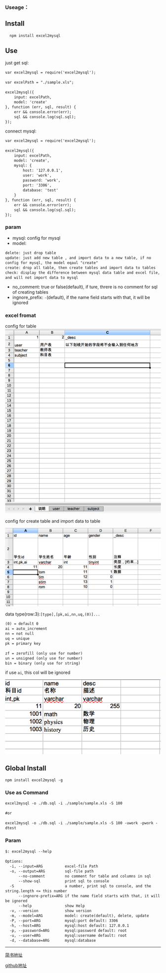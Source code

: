 
### Useage：

## Install

```
  npm install excel2mysql
```

## Use

just get sql:

```
var excel2mysql = require('excel2mysql');

var excelPath = "./sample.xls";

excel2mysql({
    input: excelPath,
    model: 'create'
}, function (err, sql, result) {
    err && console.error(err);
    sql && console.log(sql.sql);
});

```

connect mysql:

```
var excel2mysql = require('excel2mysql');

excel2mysql({
    input: excelPath,
    model: 'create',
    mysql: {
        host: '127.0.0.1',
        user: 'work',
        password: 'work',
        port: '3306',
        database: 'test'
    }
}, function (err, sql, result) {
    err && console.error(err);
    sql && console.log(sql.sql);
});

```

### param

- mysql: config for mysql
- model: 
```
delete: just drop table
update: just add new table , and import data to a new table, if no config for mysql, the model eqaul "create"
create: drop all table, then create tables and import data to tables
check: display the difference between mysql data table and excel file, and will not import data to mysql
```
- no_comment: true or false(default), if ture, threre is no comment for sql of creating tables
- ingnore_prefix: `-`(default), if the name field starts with that, it will be ignored

### excel fromat

config for table
![](./sample/imgs/1.png)

config for create table and import data to table

![](./sample/imgs/2.png)


data type(row:3):`[type],[pk,ai,nn,uq,(0)]...`

```
(0) = default 0 
ai = auto_increment
nn = not null
uq = unique
pk = primary key

zf = zerofill (only use for number)
un = unsigned (only use for number)
bin = binary (only use for string)
```

if use `ai`, this col will be ignored

![](./sample/imgs/3.png)

## Global Install

```
npm install excel2mysql -g
```

### Use as Command
```
excel2mysql -o ./db.sql -i ./sample/sample.xls -S 100

#or

excel2mysql -o ./db.sql -i ./sample/sample.xls -S 100 -uwork -pwork -dtest
```

### Param

```
$: excel2mysql --help

Options:
  -i, --input=ARG          excel-file Path
  -o, --output=ARG         sql-file path
      --no-comment         no comment for table and columns in sql
      --show-sql           print sql to console
  -S                       a number, print sql to console, and the string.length <= this number
      --ingnore-prefix=ARG if the name field starts with that, it will be ignored
      --help               show Help
  -v, --version            show version
  -m, --model=ARG          model: create(default), delete, update
  -P, --port=ARG           mysql:port default: 3306
  -h, --host=ARG           mysql:host default: 127.0.0.1
  -p, --password=ARG       mysql:password default: root
  -u, --user=ARG           mysql:username default: root
  -d, --database=ARG       mysql:database
```

---

[简书地址](https://www.jianshu.com/p/b1c4496638a2)

[github地址](https://github.com/xiaoyifan6/excel2mysql)


